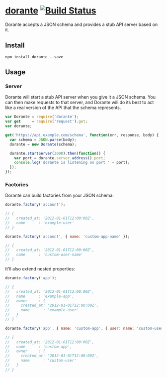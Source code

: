 # [dorante][the-liar] [![Build Status](https://travis-ci.org/jclem/dorante.svg?branch=master)](https://travis-ci.org/jclem/dorante)

Dorante accepts a JSON schema and provides a stub API server based on it.

## Install

`npm install dorante --save`

## Usage

### Server

Dorante will start a stub API server when you give it a JSON schema. You can
then make requests to that server, and Dorante will do its best to act like a
real version of the API that the schema represents.

```javascript
var Dorante = require('dorante');
var get     = require('request').get;
var dorante;

get('https://api.example.com/schema', function(err, response, body) {
  var schema = JSON.parse(body);
  dorante = new Dorante(schema);

  dorante.startServer(3000).then(function() {
    var port = dorante.server.address().port;
    console.log('dorante is listening on port ' + port);
  });
});
```

### Factories

Dorante can build factories from your JSON schema:

```javascript
dorante.factory('account');

// {
//   created_at: '2012-01-01T12:00:00Z',
//   name      : 'example-user'
// }

dorante.factory('account', { name: 'custom-app-name' });

// {
//   created_at: '2012-01-01T12:00:00Z',
//   name      : 'custom-user-name'
// }
```

It'll also extend nested properties:

```javascript
dorante.factory('app');

// {
//   created_at: '2012-01-01T12:00:00Z',
//   name      : 'example-app',
//   owner     : {
//     created_at: '2012-01-01T12:00:00Z',
//     name      : 'example-user'
//   }
// }

dorante.factory('app', { name: 'custom-app', { user: name: 'custom-user' } });

// {
//   created_at: '2012-01-01T12:00:00Z',
//   name      : 'custom-app',
//   owner     : {
//     created_at: '2012-01-01T12:00:00Z',
//     name      : 'custom-user'
//   }
// }
```

[the-liar]: http://en.wikipedia.org/wiki/The_Liar_(Corneille)
